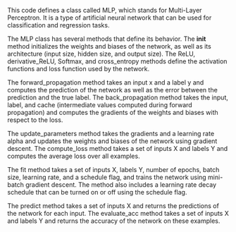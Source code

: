 This code defines a class called MLP, which stands for Multi-Layer Perceptron. It is a type of artificial neural network that can be used for classification and regression tasks.

The MLP class has several methods that define its behavior. The __init__ method initializes the weights and biases of the network, as well as its architecture (input size, hidden size, and output size). The ReLU, derivative_ReLU, Softmax, and cross_entropy methods define the activation functions and loss function used by the network.

The forward_propagation method takes an input x and a label y and computes the prediction of the network as well as the error between the prediction and the true label. The back_propagation method takes the input, label, and cache (intermediate values computed during forward propagation) and computes the gradients of the weights and biases with respect to the loss.

The update_parameters method takes the gradients and a learning rate alpha and updates the weights and biases of the network using gradient descent. The compute_loss method takes a set of inputs X and labels Y and computes the average loss over all examples.

The fit method takes a set of inputs X, labels Y, number of epochs, batch size, learning rate, and a schedule flag, and trains the network using mini-batch gradient descent. The method also includes a learning rate decay schedule that can be turned on or off using the schedule flag.

The predict method takes a set of inputs X and returns the predictions of the network for each input. The evaluate_acc method takes a set of inputs X and labels Y and returns the accuracy of the network on these examples.
